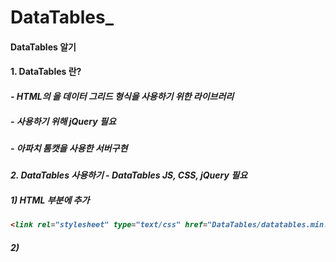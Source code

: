 # DataTables_
#### DataTables 알기 
#### 1. DataTables 란?
##### - HTML의 <table>을 데이터 그리드 형식을 사용하기 위한 라이브러리
##### - 사용하기 위해 jQuery 필요
##### - 아파치 톰캣을 사용한 서버구현
#### 2. DataTables 사용하기 - DataTables JS, CSS, jQuery 필요
##### 1) HTML <head> 부분에 추가 
```HTML
<link rel="stylesheet" type="text/css" href="DataTables/datatables.min.css"/>
```
##### 2) <script> 코드 추가
```HTML
<script src="https://code.jquery.com/jquery-3.2.1.min.js"></script>
    <script type="text/javascript" src="DataTables/datatables.min.js"></script>
    <script>
        $(document).ready( function () {
        $('#example').DataTable();
        } ); 
    </script>
```
##### 3) html파일과 DataTables 파일을 `tomcat>webapps>ROOT`에 넣고 파일 실행! 
##### - 기본 예제 출력
![datatables](https://user-images.githubusercontent.com/52196897/87638440-beda3680-c77e-11ea-8e85-77c465ba2ddc.jpg)
---
#### 3. DataTables 관리하기
![fucntion](https://user-images.githubusercontent.com/52196897/87638615-0a8ce000-c77f-11ea-9ef6-e1e785f053a3.jpg)
##### 1) 기능 숨기기
```HTML
<script>
        $(document).ready( function () {
        $('#example').DataTable({
            lenghtChange: false,  //표시 건수 기능 숨기기
            searching : false,  //검색 기능 숨기기
            ordering: false,  //정렬 기능 숨기기
            info : false,  //정보 표시 숨기기
            paging : false  //페이징 기능 숨기기
        });
        } ); 
    </script>
```
##### 2) 초기 항목 정렬하기 
```HTML
<script>
        $(document).ready( function () {
        $('#example').DataTable({
            order:[[0,"asc"], [1,"desc"]] //[[열번호,정렬순서]] (열번호는 0부터 시작)
            //첫번째 항목 오름차순 정렬 + 두번째 항목 내림차순 정렬
        });
        } ); 
    </script>
```
##### 3) 스크롤바와 넓이 설정
```HTML
<script>
        $(document).ready( function () {
        $('#example').DataTable({
            scrollX:true,
            scrollY:200,  //스크롤바 설정
            
            //열 넓이 설정
            columnDefs:[
                {targets :1, width :100 }  //두번째 항목 넓이를 100px로 설정
            ]
        });
        } ); 
    </script>
```
##### 4) 컬럼 항목 숨기기
```HTML
<script>
        $(document).ready( function () {
        $('#example').DataTable({
            scrollX:true,
            scrollY:200,  //스크롤바 설정

            columnDefs:[
                {targets:0, visible:false}, //1번째 항목의 열을 숨김
                {targest:1, width:100 }  //2번째 항목의 넓이를 100px로 설정
            ]
        });
        } ); 
    </script>
```
##### 5) 표시 건수 설정
```HTML
<script>
        $(document).ready( function () {
        $('#example').DataTable({
            lengthMenu:[10,20,30,40,50],  //표시건수를 10건 단위로 설정

            displayLength:50,  //기본 표시 건수를 50건으로 설정(표시할때 보여줄 기본값)
            scrollX:true,
            scrollY:200,
            columnDefs:[
                {targets:0, visible:false},
                {target:1, width:100}
            ]
        });
        } ); 
    </script>
```

